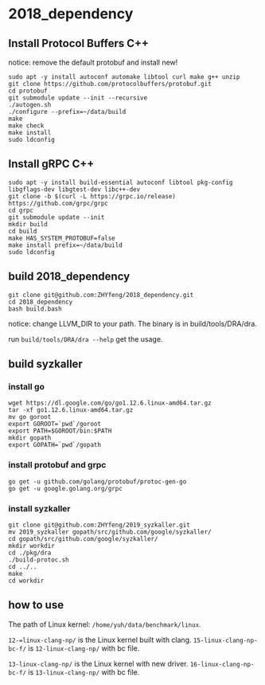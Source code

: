# 2018_dependency

## Install Protocol Buffers C++

notice: remove the default protobuf and install new!

```shell
sudo apt -y install autoconf automake libtool curl make g++ unzip
git clone https://github.com/protocolbuffers/protobuf.git
cd protobuf
git submodule update --init --recursive
./autogen.sh
./configure --prefix=~/data/build
make
make check
make install
sudo ldconfig
```

## Install gRPC C++

```shell
sudo apt -y install build-essential autoconf libtool pkg-config libgflags-dev libgtest-dev libc++-dev
git clone -b $(curl -L https://grpc.io/release) https://github.com/grpc/grpc
cd grpc
git submodule update --init
mkdir build
cd build
make HAS_SYSTEM_PROTOBUF=false
make install prefix=~/data/build
sudo ldconfig
```

## build 2018_dependency
```shell
git clone git@github.com:ZHYfeng/2018_dependency.git
cd 2018_dependency
bash build.bash
```

notice: change LLVM_DIR to your path.
The binary is in build/tools/DRA/dra.

run `build/tools/DRA/dra --help` get the usage.

## build syzkaller

### install go
```
wget https://dl.google.com/go/go1.12.6.linux-amd64.tar.gz
tar -xf go1.12.6.linux-amd64.tar.gz
mv go goroot
export GOROOT=`pwd`/goroot
export PATH=$GOROOT/bin:$PATH
mkdir gopath
export GOPATH=`pwd`/gopath
```
### install protobuf and grpc
```
go get -u github.com/golang/protobuf/protoc-gen-go
go get -u google.golang.org/grpc
```
### install syzkaller
```
git clone git@github.com:ZHYfeng/2019_syzkaller.git
mv 2019_syzkaller gopath/src/github.com/google/syzkaller/
cd gopath/src/github.com/google/syzkaller/
mkdir workdir
cd ./pkg/dra
./build-protoc.sh
cd ../..
make
cd workdir
```

## how to use

The path of Linux kernel: `/home/yuh/data/benchmark/linux`.

`12-=linux-clang-np/` is the Linux kernel built with clang.
`15-linux-clang-np-bc-f/` is `12-linux-clang-np/` with bc file.

`13-linux-clang-np/` is the Linux kernel with new driver.
`16-linux-clang-np-bc-f/` is `13-linux-clang-np/` with bc file.
